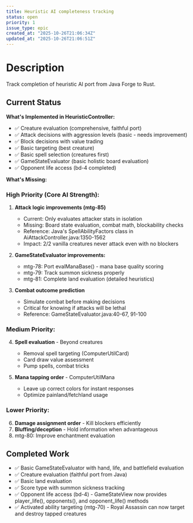 ```yaml
---
title: Heuristic AI completeness tracking
status: open
priority: 1
issue_type: epic
created_at: "2025-10-26T21:06:34Z"
updated_at: "2025-10-26T21:06:51Z"
---
```


# Description

Track completion of heuristic AI port from Java Forge to Rust.

## Current Status

**What's Implemented in HeuristicController:**
- ✅ Creature evaluation (comprehensive, faithful port)
- ✅ Attack decisions with aggression levels (basic - needs improvement)
- ✅ Block decisions with value trading
- ✅ Basic targeting (best creature)
- ✅ Basic spell selection (creatures first)
- ✅ GameStateEvaluator (basic holistic board evaluation)
- ✅ Opponent life access (bd-4 completed)

**What's Missing:**

### High Priority (Core AI Strength):

1. **Attack logic improvements (mtg-85)**
   - Current: Only evaluates attacker stats in isolation
   - Missing: Board state evaluation, combat math, blockability checks
   - Reference: Java's SpellAbilityFactors class in AiAttackController.java:1350-1562
   - Impact: 2/2 vanilla creatures never attack even with no blockers

2. **GameStateEvaluator improvements:**
   - mtg-78: Port evalManaBase() - mana base quality scoring
   - mtg-79: Track summon sickness properly
   - mtg-81: Complete land evaluation (detailed heuristics)

3. **Combat outcome prediction**
   - Simulate combat before making decisions
   - Critical for knowing if attacks will be lethal
   - Reference: GameStateEvaluator.java:40-67, 91-100

### Medium Priority:

4. **Spell evaluation** - Beyond creatures
   - Removal spell targeting (ComputerUtilCard)
   - Card draw value assessment
   - Pump spells, combat tricks

5. **Mana tapping order** - ComputerUtilMana
   - Leave up correct colors for instant responses
   - Optimize painland/fetchland usage

### Lower Priority:

6. **Damage assignment order** - Kill blockers efficiently
7. **Bluffing/deception** - Hold information when advantageous
8. mtg-80: Improve enchantment evaluation

## Completed Work

- ✅ Basic GameStateEvaluator with hand, life, and battlefield evaluation
- ✅ Creature evaluation (faithful port from Java)
- ✅ Basic land evaluation
- ✅ Score type with summon sickness tracking
- ✅ Opponent life access (bd-4) - GameStateView now provides player_life(), opponents(), and opponent_life() methods
- ✅ Activated ability targeting (mtg-70) - Royal Assassin can now target and destroy tapped creatures

